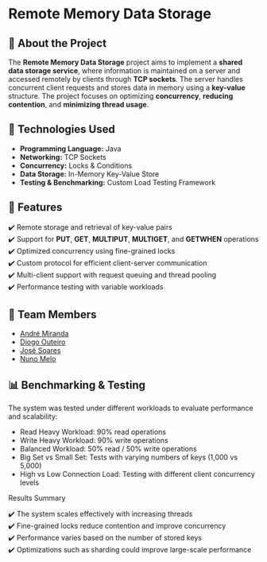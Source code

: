 # Remote Memory Data Storage

## 📌 About the Project

The **Remote Memory Data Storage** project aims to implement a **shared data storage service**, where information is maintained on a server and accessed remotely by clients through **TCP sockets**. The server handles concurrent client requests and stores data in memory using a **key-value** structure. The project focuses on optimizing **concurrency**, **reducing contention**, and **minimizing thread usage**.

## 🚀 Technologies Used

- **Programming Language:** Java  
- **Networking:** TCP Sockets  
- **Concurrency:** Locks & Conditions  
- **Data Storage:** In-Memory Key-Value Store  
- **Testing & Benchmarking:** Custom Load Testing Framework  

## 📖 Features

✔️ Remote storage and retrieval of key-value pairs  
✔️ Support for **PUT**, **GET**, **MULTIPUT**, **MULTIGET**, and **GETWHEN** operations  
✔️ Optimized concurrency using fine-grained locks  
✔️ Custom protocol for efficient client-server communication  
✔️ Multi-client support with request queuing and thread pooling  
✔️ Performance testing with variable workloads  

## 👥 Team Members

- [André Miranda](https://github.com/RollingJack)  
- [Diogo Outeiro](https://github.com/DiogoOuteiro4)  
- [José Soares](https://github.com/zeeesoares)  
- [Nuno Melo](https://github.com/nunoMelo6)  

## 📊 Benchmarking & Testing
The system was tested under different workloads to evaluate performance and scalability:

- Read Heavy Workload: 90% read operations
- Write Heavy Workload: 90% write operations
- Balanced Workload: 50% read / 50% write operations
- Big Set vs Small Set: Tests with varying numbers of keys (1,000 vs 5,000)
- High vs Low Connection Load: Testing with different client concurrency levels


Results Summary

✔️ The system scales effectively with increasing threads  
✔️ Fine-grained locks reduce contention and improve concurrency  
✔️ Performance varies based on the number of stored keys  
✔️ Optimizations such as sharding could improve large-scale performance  

